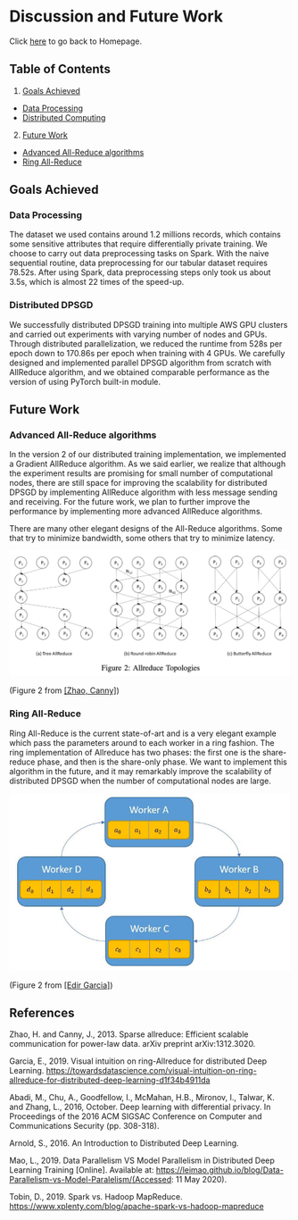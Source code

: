 # Discussion and Future Work

Click <a href="https://yanlitao.github.io/fastDP/">here</a> to go back to Homepage.

## Table of Contents
1. [Goals Achieved](#goals-achieved)
  * [Data Processing](#data-processing)
  * [Distributed Computing](#distributed-computing)
2. [Future Work](#future-work)
  * [Advanced All-Reduce algorithms](#advanced-all-reduce-algorithms)
  * [Ring All-Reduce](#ring-all-reduce)

## Goals Achieved

### Data Processing

The dataset we used contains around 1.2 millions records, which contains some sensitive attributes that require differentially private training. We choose to carry out data preprocessing tasks on Spark. With the naive sequential routine, data preprocessing for our tabular dataset requires 78.52s. After using Spark, data preprocessing steps only took us about 3.5s, which is almost 22 times of the speed-up.

### Distributed DPSGD

We successfully distributed DPSGD training into multiple AWS GPU clusters and carried out experiments with varying number of nodes and GPUs. Through distributed parallelization, we reduced the runtime from 528s per epoch down to 170.86s per epoch when training with 4 GPUs. We carefully designed and implemented parallel DPSGD algorithm from scratch with AllReduce algorithm, and we obtained comparable performance as the version of using PyTorch built-in module. 

## Future Work

### Advanced All-Reduce algorithms

In the version 2 of our distributed training implementation, we implemented a Gradient AllReduce algorithm. As we said earlier, we realize that although the experiment results are promising for small number of computational nodes, there are still space for improving the scalability for distributed DPSGD by implementing AllReduce algorithm with less message sending and receiving. For the future work, we plan to further improve the performance by implementing more advanced AllReduce algorithms.

There are many other elegant designs of the All-Reduce algorithms. Some that try to minimize bandwidth, some others that try to minimize latency. 

![allreduce](allreduce.png) 

(Figure 2 from [[Zhao, Canny]](https://arxiv.org/abs/1312.3020))

### Ring All-Reduce

Ring All-Reduce is the current state-of-art and is a very elegant example which pass the parameters around to each worker in a ring fashion. The ring implementation of Allreduce has two phases: the first one is the share-reduce phase, and then is the share-only phase. We want to implement this algorithm in the future, and it may remarkably improve the scalability of distributed DPSGD when the number of computational nodes are large.

![Ring-allreduce](ring-allreduce.jpg) 

(Figure 2 from [[Edir Garcia]](https://towardsdatascience.com/visual-intuition-on-ring-allreduce-for-distributed-deep-learning-d1f34b4911da))


## References
Zhao, H. and Canny, J., 2013. Sparse allreduce: Efficient scalable communication for power-law data. arXiv preprint arXiv:1312.3020.

Garcia, E., 2019. Visual intuition on ring-Allreduce for distributed Deep Learning. https://towardsdatascience.com/visual-intuition-on-ring-allreduce-for-distributed-deep-learning-d1f34b4911da

Abadi, M., Chu, A., Goodfellow, I., McMahan, H.B., Mironov, I., Talwar, K. and Zhang, L., 2016, October. Deep learning with differential privacy. In Proceedings of the 2016 ACM SIGSAC Conference on Computer and Communications Security (pp. 308-318).

Arnold, S., 2016. An Introduction to Distributed Deep Learning.

Mao, L., 2019. Data Parallelism VS Model Parallelism in Distributed Deep Learning Training [Online]. Available at: https://leimao.github.io/blog/Data-Parallelism-vs-Model-Paralelism/(Accessed: 11 May 2020).

Tobin, D., 2019. Spark vs. Hadoop MapReduce. https://www.xplenty.com/blog/apache-spark-vs-hadoop-mapreduce


